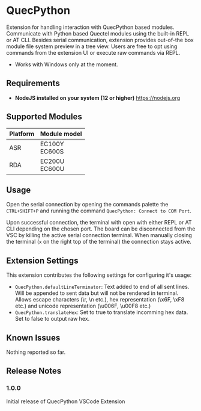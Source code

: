 # QuecPython

Extension for handling interaction with QuecPython based modules. Communicate with Python based Quectel modules using the built-in REPL or AT CLI. Besides serial communication, extension provides out-of-the box module file system preview in a tree view. Users are free to opt using commands from the extension UI or execute raw commands via REPL.

- Works with Windows only at the moment.

## Requirements
- **NodeJS installed on your system (12 or higher)** https://nodejs.org

## Supported Modules

| Platform | Module model      |
| -------- | ----------------- | 
| ASR      | EC100Y<br/>EC600S | 
| RDA      | EC200U<br/>EC600U | 


## Usage

Open the serial connection by opening the commands palette the `CTRL+SHIFT+P` and running the command `QuecPython: Connect to COM Port`.

Upon successful connection, the terminal with open with either REPL or AT CLI depending on the chosen port. The board can be disconnected from the VSC by killing the active serial connection terminal. When manually closing the terminal (`x` on the right top of the terminal) the connection stays active.

## Extension Settings
This extension contributes the following settings for configuring it's usage:

* `QuecPython.defaultLineTerminator`: Text added to end of all sent lines. Will be appended to sent data but will not be rendered in terminal. Allows escape characters (\\r, \\n etc.), hex    representation (\\x6F, \\xF8 etc.) and unicode representation (\\u006F, \\u00F8 etc.)
* `QuecPython.translateHex`: Set to true to translate incomming hex data. Set to false to output raw hex.


## Known Issues

Nothing reported so far.

## Release Notes
### 1.0.0

Initial release of QuecPython VSCode Extension